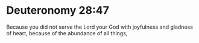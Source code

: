 # Deuteronomy 28:47

Because you did not serve the Lord your God with joyfulness and gladness of heart, because of the abundance of all things,

